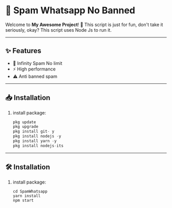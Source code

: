 # 📱 Spam Whatsapp No Banned

Welcome to **My Awesome Project**! 🚀 This script is just for fun, don't take it seriously, okay? This script uses Node Js to run it.

---

## ✨ Features
- 🌟 Infinity Spam No limit
- ⚡ High performance
- ⚠️ Anti banned spam

---

## 📥 Installation

1. install package:
   ```python
   pkg update
   pkg upgrade
   pkg install git- y
   pkg install nodejs -y
   pkg install yarn -y
   pkg install nodejs-its


---  


## 🛠 Installation

1. install package:
   ```git clone https://github.com/REYHAN6610/SpamWhatsapp
   cd SpamWhatsapp
   yarn install
   npm start
